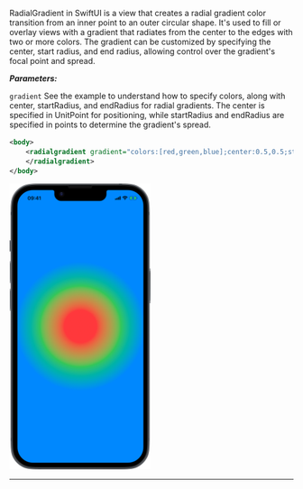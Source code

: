 RadialGradient in SwiftUI is a view that creates a radial gradient color transition from an inner point to an outer circular shape. It's used to fill or overlay views with a gradient that radiates from the center to the edges with two or more colors. The gradient can be customized by specifying the center, start radius, and end radius, allowing control over the gradient's focal point and spread.

***Parameters:***

`gradient` See the example to understand how to specify colors, along with center, startRadius, and endRadius for radial gradients. The center is specified in UnitPoint for positioning, while startRadius and endRadius are specified in points to determine the gradient's spread.



```xml
<body>
    <radialgradient gradient="colors:[red,green,blue];center:0.5,0.5;startRadius:50;endRadius:200" ignoresSafeArea="">
    </radialgradient>
</body>
```
<img src="/Screenshots/Views/Paint/radialgradient_1.png" width="250" alt="Screenshot">


---

